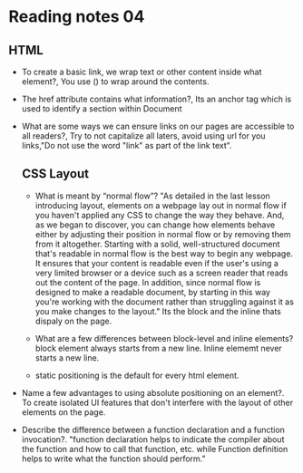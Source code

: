 
# Reading notes 04

## HTML

- To create a basic link, we wrap text or other content inside what element?, You use (<a>) to wrap around the contents.
- The href attribute contains what information?, Its an anchor tag which is used to identify a section within Document 
- What are some ways we can ensure links on our pages are accessible to all readers?, Try to not capitalize all laters, avoid using url for you links,"Do not use the word "link" as part of the link text".
  
  
  ## CSS Layout
  
  - What is meant by “normal flow”? "As detailed in the last lesson introducing layout, elements on a webpage lay out in normal flow if you haven't applied any CSS to change the way they behave. And, as we began to discover, you can change how elements behave either by adjusting their position in normal flow or by removing them from it altogether. Starting with a solid, well-structured document that's readable in normal flow is the best way to begin any webpage. It ensures that your content is readable even if the user's using a very limited browser or a device such as a screen reader that reads out the content of the page. In addition, since normal flow is designed to make a readable document, by starting in this way you're working with the document rather than struggling against it as you make changes to the layout." Its the block and the inline thats dispaly on the page.
  
  - What are a few differences between block-level and inline elements? block element always starts from a new line. Inline elememt never starts a new line.
  
  - static positioning is the default for every html element.
  
 - Name a few advantages to using absolute positioning on an element?. To create isolated UI features that don't interfere with the layout of other elements on the page. 
  
 -   Describe the difference between a function declaration and a function invocation?. "function declaration helps to indicate the compiler about the function and how to call that function, etc. while Function definition helps to write what the function should perform." 
  
  
  
  
